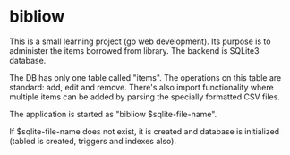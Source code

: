 # bibliow

This is a small learning project (go web development). 
Its purpose is to administer the items borrowed from library. The backend is SQLite3 database.

The DB has only one table called "items". The operations on this table are standard: add, edit and remove.
There's also import functionality where multiple items can be added by parsing the specially formatted 
CSV files.

The application is started as "bibliow $sqlite-file-name". 

If $sqlite-file-name does not exist, it is created and database is initialized (tabled is created,
triggers and indexes also).
